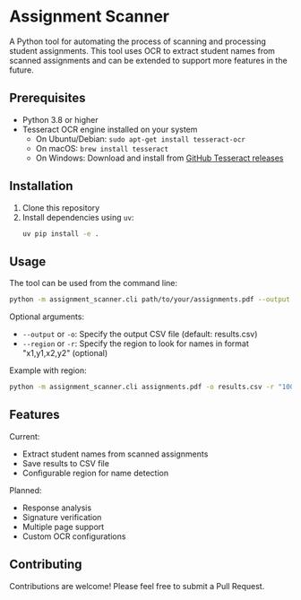 # Assignment Scanner

A Python tool for automating the process of scanning and processing student assignments. This tool uses OCR to extract student names from scanned assignments and can be extended to support more features in the future.

## Prerequisites

- Python 3.8 or higher
- Tesseract OCR engine installed on your system
  - On Ubuntu/Debian: `sudo apt-get install tesseract-ocr`
  - On macOS: `brew install tesseract`
  - On Windows: Download and install from [GitHub Tesseract releases](https://github.com/UB-Mannheim/tesseract/wiki)

## Installation

1. Clone this repository
2. Install dependencies using `uv`:
   ```bash
   uv pip install -e .
   ```

## Usage

The tool can be used from the command line:

```bash
python -m assignment_scanner.cli path/to/your/assignments.pdf --output results.csv
```

Optional arguments:
- `--output` or `-o`: Specify the output CSV file (default: results.csv)
- `--region` or `-r`: Specify the region to look for names in format "x1,y1,x2,y2" (optional)

Example with region:
```bash
python -m assignment_scanner.cli assignments.pdf -o results.csv -r "100,200,500,300"
```

## Features

Current:
- Extract student names from scanned assignments
- Save results to CSV file
- Configurable region for name detection

Planned:
- Response analysis
- Signature verification
- Multiple page support
- Custom OCR configurations

## Contributing

Contributions are welcome! Please feel free to submit a Pull Request.
